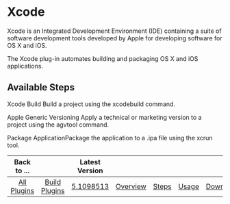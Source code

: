
Xcode
=====

Xcode is an Integrated Development Environment (IDE) containing a suite of software development tools developed by Apple for developing software for OS X and iOS.


The Xcode plug-in automates building and packaging OS X and iOS applications.


Available Steps
---------------

Xcode Build Build a project using the xcodebuild command.

Apple Generic Versioning Apply a technical or marketing version to a project using the agvtool command.

Package ApplicationPackage the application to a .ipa file using the xcrun tool.



|Back to ...||Latest Version|||||
| :---: | :---: | :---: | :---: | :---: | :---: | :---: |
|[All Plugins](../../index.md)|[Build Plugins](../README.md)|[5.1098513](https://raw.githubusercontent.com/UrbanCode/IBM-UCB-PLUGINS/main/files/Xcode/Xcode-hcl-5.1098513.zip)|[Overview](overview.md)|[Steps](steps.md)|[Usage](usage.md)|[Downloads](downloads.md)|
